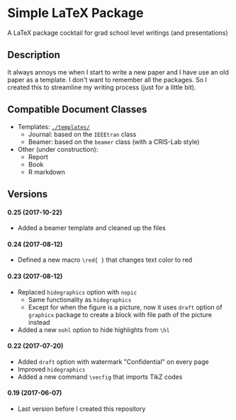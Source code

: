 # Simple LaTeX Package
A LaTeX package cocktail for grad school level writings (and presentations)

## Description

It always annoys me when I start to write a new paper and I have use an old paper as a template. I don't want to remember all the packages. So I created this to streamline my writing process (just for a little bit).

## Compatible Document Classes

- Templates: [`./templates/`](templates/)
    + Journal: based on the `IEEEtran` class
    + Beamer: based on the `beamer` class (with a CRIS-Lab style)
- Other (under construction):
    + Report
    + Book
    + R markdown

## Versions

#### 0.25 (2017-10-22)

- Added a beamer template and cleaned up the files

#### 0.24 (2017-08-12)

- Defined a new macro `\red{ }` that changes text color to red

#### 0.23 (2017-08-12)

- Replaced `hidegraphics` option with `nopic`
    + Same functionality as `hidegraphics`
    + Except for when the figure is a picture, now it uses `draft` option of `graphicx` package to create a block with file path of the picture instead
- Added a new `nohl` option to hide highlights from `\hl`

#### 0.22 (2017-07-20)

- Added `draft` option with watermark "Confidential" on every page
- Improved `hidegraphics`
- Added a new command `\vecfig` that imports TikZ codes

#### 0.19 (2017-06-07)

- Last version before I created this repository
